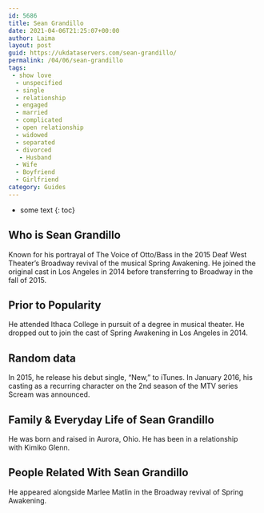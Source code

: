 ```yaml
---
id: 5686
title: Sean Grandillo
date: 2021-04-06T21:25:07+00:00
author: Laima
layout: post
guid: https://ukdataservers.com/sean-grandillo/
permalink: /04/06/sean-grandillo
tags:
 - show love
  - unspecified
  - single
  - relationship
  - engaged
  - married
  - complicated
  - open relationship
  - widowed
  - separated
  - divorced
   - Husband
  - Wife
  - Boyfriend
  - Girlfriend
category: Guides
---
```


* some text
{: toc}


## Who is Sean Grandillo
                  
                  
                  
Known for his portrayal of The Voice of Otto/Bass in the 2015 Deaf West Theater&#8217;s Broadway revival of the musical Spring Awakening. He joined the original cast in Los Angeles in 2014 before transferring to Broadway in the fall of 2015.
                  
              
            
              
            
                
                
                
## Prior to Popularity
                  
                  
                  
He attended Ithaca College in pursuit of a degree in musical theater. He dropped out to join the cast of Spring Awakening in Los Angeles in 2014.
                  
              
            
              
            
                
                
                
## Random data
                  
                  
                  
In 2015, he release his debut single, &#8220;New,&#8221; to iTunes. In January 2016, his casting as a recurring character on the 2nd season of the MTV series Scream was announced.
                  
              
            
              
            
                
                
                
## Family & Everyday Life of Sean Grandillo
                  
                  
                  
He was born and raised in Aurora, Ohio. He has been in a relationship with Kimiko Glenn.
                  
              
            
              
            
                
                
                
## People Related With Sean Grandillo
                  
                  
                  
He appeared alongside Marlee Matlin in the Broadway revival of Spring Awakening.
                  
              
            
              
            
                
              
            
              
              
            
            
              
            
          
          
          